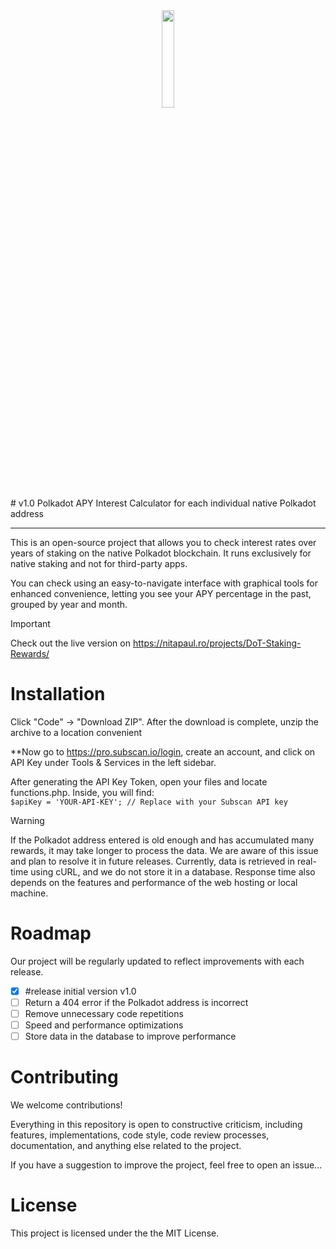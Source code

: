 <center><img src="https://nitapaul.ro/projects/DoT-Staking-Rewards/assets/images/logo.png" width="20%" /></center>
# v1.0 Polkadot APY Interest Calculator for each individual native Polkadot address
<hr>

<p>This is an open-source project that allows you to check interest rates over years of staking on the native Polkadot blockchain. It runs exclusively for native staking and not for third-party apps.</p>
<p>You can check using an easy-to-navigate interface with graphical tools for enhanced convenience, letting you see your APY percentage in the past, grouped by year and month.
</p>

> [!IMPORTANT]  
> Check out the live version on <a href="https://nitapaul.ro/projects/DoT-Staking-Rewards/">https://nitapaul.ro/projects/DoT-Staking-Rewards/</a>

# Installation

Click "Code" -> "Download ZIP". After the download is complete, unzip the archive to a location convenient

**Now go to https://pro.subscan.io/login, create an account, and click on API Key under Tools & Services in the left sidebar.

After generating the API Key Token, open your files and locate functions.php. Inside, you will find:<br />
`$apiKey = 'YOUR-API-KEY'; // Replace with your Subscan API key`
<br />

> [!WARNING]
> If the Polkadot address entered is old enough and has accumulated many rewards, it may take longer to process the data. We are aware of this issue and plan to resolve it in future releases. Currently, data is retrieved in real-time using cURL, and we do not store it in a database. Response time also depends on the features and performance of the web hosting or local machine.

# Roadmap
Our project will be regularly updated to reflect improvements with each release.

- [x] #release initial version v1.0
- [ ] Return a 404 error if the Polkadot address is incorrect
- [ ] Remove unnecessary code repetitions
- [ ] Speed and performance optimizations
- [ ] Store data in the database to improve performance

# Contributing
We welcome contributions!
<p>Everything in this repository is open to constructive criticism, including features, implementations, code style, code review processes, documentation, and anything else related to the project.</p>

If you have a suggestion to improve the project, feel free to open an issue...

# License
This project is licensed under the the MIT License.
      
